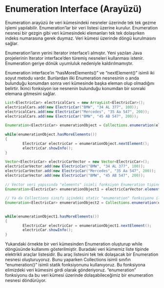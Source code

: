 # Enumeration Interface (Arayüzü)

 Enumeration arayüzü ile veri kümesindeki nesneler üzerinde tek tek gezme işlemi yapılabilir. Enumeration’lar bir veri listesi üzerine kurulur. Enumeration nesnesi bir gezgin gibi veri kümesindeki elemanları tek tek dolaşırken indeks numarasına gerek duymaz. Veri kümesi üzerinde döngü kurulmasını sağlar.

 Enumeration’ların yerini Iterator interface’i almıştır. Yeni yazılan Java projelerinin Iterator interface’den türemiş nesneleri kullanması istenir. Enumeration geriye dönük uyumluluk nedeniyle kaldırılmamıştır.

 Enumeration interface’in “hasMoreElements()” ve “nextElement()” isimli iki soyut metodu vardır. Bunlardan ilki Enumeration nesnesinin o anda bulunduğu konumdan sonra veri kümesinde başka eleman olup olmadığını belirtir. İkinci fonksiyon ise nesnenin bulunduğu konumdan bir sonraki elemana gitmesini sağlar.  

```java
List<ElectricCar> electricalCars = new ArrayList<ElectricCar>();
electricalCars.add(new ElectricCar("BMW", "34 AL 377", 100));
electricalCars.add(new ElectricCar("Mercedes", "35 Aa 547", 200));
electricalCars.add(new ElectricCar("BMW", "45 AB 547", 200));
 
Enumeration<ElectricCar> enumerationObject = Collections.enumeration(electricalCars);
 
while(enumerationObject.hasMoreElements()) 
{       
        ElectricCar electricCar = enumerationObject.nextElement();
        electricCar.showInfo();
}
 
Vector<ElectricCar> electricCarVector = new Vector<ElectricCar>();
electricCarVector.add(new ElectricCar("BMW", "34 AL 377", 100));
electricCarVector.add(new ElectricCar("Mercedes", "35 Aa 547", 200));
electricCarVector.add(new ElectricCar("BMW", "45 AB 547", 200));
 
// Vector veri yapısında "elements" isimli fonksiyon Enumeration tipinde bir nesneyi oluşturup döndürür.
Enumeration<ElectricCar> enumerationObject1 = electricCarVector.elements();
 
// Ya da Collections sınıfı içindeki static "enumeration" fonksiyonu ile Enumeration nesnesi oluşturabiliriz.
Enumeration<ElectricCar> enumerationObject2 = Collections.enumeration(electricCarVector);
 
 
while(enumerationObject1.hasMoreElements()) 
{       
        ElectricCar electricCar = enumerationObject1.nextElement();
        electricCar.showInfo();
}
```

 

Yukarıdaki örnekte bir veri kümesinden Enumeration oluşturup while döngüsünde kullanımı gösterilmiştir. Buradaki veri kümemiz liste tipinde elektrikli araçlar listesidir. Bu araç listesini tek tek dolaşacak bir Enumeration nesnesi oluşturuyoruz. Bunu yaparken Collections isimli sınıfın “enumeration()” isimli statik fonksiyonunu kullanıyoruz. Bu fonksiyona elimizdeki veri kümesini girdi olarak gönderiyoruz. “enumeration” fonksiyonu da bu veri kümesi üzerinde dolaşabileceğimiz bir enumeration nesnesi döndürüyor. 
